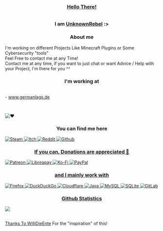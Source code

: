 <h3 align="center"><a href="https://www.germanlags.de">Hello There!</a>
  
<br>I am <a href="https://github.com/UnknownRebell">UnknownRebel</a> :>

<h3 align="center">About me</h3>
<p align=”center”>
I'm working on different Projects Like Minecraft Plugins or Some Cybersecurity "tools"
<br>Feel Free to contact me at any Time!
<br>Contact me at any time, if you want to just chat or want Advice / Help with your Project, I'm there for you ^^

<h3 align="center">I'm working at</h3>
  <br>- <a href="https://www.germanlags.de">www.germanlags.de</a>

<br><p align=”center”><img alt="♥" src="https://img.shields.io/badge/Made%20with%20%E2%99%A5%20in-Germany-success?style=for-the-badge"></p>

<h3 align="center">You can find me here</h3>
<p align=”center”>
<a href="https://steamcommunity.com/id/UnknownRebell"><img alt="Steam" src="https://img.shields.io/badge/UnknownRebell-000000?style=for-the-badge&logo=steam&logoColor=white">
<a href="https://unknownrebell.itch.io/"><img alt="Itch" src="https://img.shields.io/badge/UnknownRebell-FA5C5C?style=for-the-badge&logo=itch.io&logoColor=white">
<a href="https://www.reddit.com/user/UnknownRebell/"><img alt="Reddit" src="https://img.shields.io/badge/UnknownRebell-FF4500?style=for-the-badge&logo=reddit&logoColor=white">
<a href="https://github.com/UnknownRebell"><img alt="Github" src="https://img.shields.io/github/followers/UnknownRebell?style=for-the-badge&logo=github"></p>

<h3 align="center">If you can, Donations are appreciated 💖</h3>
<p align=”center”>
<a href="https://www.patreon.com/UnknownRebell/"><img alt="Patreon" src="https://img.shields.io/badge/Patreon-F96854?style=for-the-badge&logo=patreon&logoColor=white">
<a href="https://liberapay.com/UnknownRebell/"><img alt="Libreapay" src="https://img.shields.io/badge/Liberapay-F6C915?style=for-the-badge&logo=liberapay&logoColor=black">
<a href="https://ko-fi.com/UnknownRebell"><img alt="Ko-Fi" src="https://img.shields.io/badge/Ko--fi-F16061?style=for-the-badge&logo=ko-fi&logoColor=white">
<img alt="PayPal" src="https://img.shields.io/badge/PayPal-00457C?style=for-the-badge&logo=paypal&logoColor=white">
<!--<img src="https://img.shields.io/github/sponsors/UnknownRebell">--></p>

<!--<h3 align="center">I personally use</h3>-->
<!--<p align=”center”>-->
<!--<img alt="Microsoft Windows 10" src="https://img.shields.io/badge/Windows_10-0078D6?style=for-the-badge&logo=windows&logoColor=white">-->
<!--<img alt="Linux" src="https://img.shields.io/badge/Linux-Dings">--></p>

<h3 align="center">and I mainly work with</h3>
<p align=”center”>
<img alt="Firefox" src="https://img.shields.io/badge/Firefox-FF7139?style=for-the-badge&logo=Firefox-Browser&logoColor=white">
<img alt="DuckDuckGo" src="https://img.shields.io/badge/DuckDuckGo-DE5833?style=for-the-badge&logo=DuckDuckGo&logoColor=white">
<img alt="Cloudflare" src="https://img.shields.io/badge/Cloudflare-F38020?style=for-the-badge&logo=Cloudflare&logoColor=white">
<img alt="Java" src="https://img.shields.io/badge/Java-ED8B00?style=for-the-badge&logo=java&logoColor=white">
<img alt="MySQL" src="https://img.shields.io/badge/MySQL-00000F?style=for-the-badge&logo=mysql&logoColor=white">
<img alt="SQLite" src="https://img.shields.io/badge/SQLite-07405E?style=for-the-badge&logo=sqlite&logoColor=white">
<img alt="GitLab" src="https://img.shields.io/badge/GitLab-330F63?style=for-the-badge&logo=gitlab&logoColor=white"></p>

<h3 align="center">Github Statistics</h3>
<p align=”center”>
<img src="https://github-readme-stats.vercel.app/api?username=UnknownRebell&count_private=true&theme=dark&show_icons=true"></p>
  
<br><a href="https://github.com/WilliDieEnte">Thanks To WilliDieEnte</a> For the "inspiration" of this!
